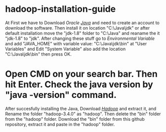 # hadoop-installation-guide
At First we have to Download 
*Oracle [Java](https://www.oracle.com/apac/java/technologies/javase/javase8-archive-downloads.html#license-lightbox)* and need to create an account to download the software.
Then install it on location "C:\Java\jdk" or after default installation move the "jdk-1.8" folder to "C:\Java" and reaname the it "jdk-1.8" to "jdk".
After changing these stuff go to *Environmental Variable* and add "JAVA_HOME" with variable value: "C:\Java\jdk\bin" at "User Variables" and 
Edit "System Variable" also add the location "C:\Java\jdk\bin" then press OK.
# Open CMD on your search bar. Then hit Enter. Check the java version by "java -version" command.

After succesfully installing the Java, 
Download [*Hadoop*](https://dlcdn.apache.org/hadoop/common/hadoop-3.4.0/hadoop-3.4.0.tar.gz) and extract it, and 
Rename the folder "hadoop-3.4.0" as "hadoop". Then delete the "bin" folder from the "hadoop" folder. 
Download the "bin" folder from this github repository, extract it and paste in the "hadoop" folder.





